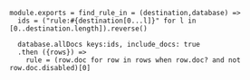     module.exports = find_rule_in = (destination,database) =>
      ids = ("rule:#{destination[0...l]}" for l in [0..destination.length]).reverse()

      database.allDocs keys:ids, include_docs: true
      .then ({rows}) =>
        rule = (row.doc for row in rows when row.doc? and not row.doc.disabled)[0]
